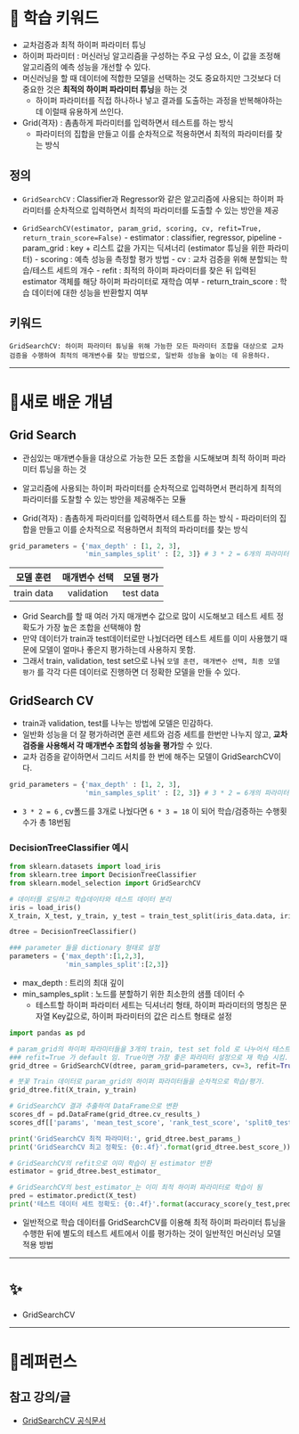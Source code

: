 # 🚀 학습 키워드

- 교차검증과 최적 하이퍼 파라미터 튜닝
- 하이퍼 파라미터 : 머신러닝 알고리즘을 구성하는 주요 구성 요소, 이 값을 조정해 알고리즘의 예측 성능을 개선할 수 있다.
- 머신러닝을 할 때 데이터에 적합한 모델을 선택하는 것도 중요하지만 그것보다 더 중요한 것은 **최적의 하이퍼 파라미터 튜닝**을 하는 것
  - 하이퍼 파라미터를 직접 하나하나 넣고 결과를 도출하는 과정을 반복해야하는데 이럴때 유용하게 쓰인다.
- Grid(격자) : 촘촘하게 파라미터를 입력하면서 테스트를 하는 방식
  - 파라미터의 집합을 만들고 이를 순차적으로 적용하면서 최적의 파라미터를 찾는 방식

## 정의

- `GridSearchCV` : Classifier과 Regressor와 같은 알고리즘에 사용되는 하이퍼 파라미터를 순차적으로 입력하면서 최적의 파라미터를 도출할 수 있는 방안을 제공

- `GridSearchCV(estimator, param_grid, scoring, cv, refit=True, return_train_score=False)`
	  - estimator : classifier, regressor, pipeline
	  - param_grid : key + 리스트 값을 가지는 딕셔너리 (estimator 튜닝을 위한 파라미터)
	  - scoring : 예측 성능을 측정할 평가 방법
	  - cv : 교차 검증을 위해 분할되는 학습/테스트 세트의 개수
	  - refit : 최적의 하이퍼 파라미터를 찾은 뒤 입력된 estimator 객체를 해당 하이퍼 파라미터로 재학습 여부
	  - return_train_score : 학습 데이터에 대한 성능을 반환할지 여부

## 키워드
`GridSearchCV: 하이퍼 파라미터 튜닝을 위해 가능한 모든 파라미터 조합을 대상으로 교차 검증을 수행하여 최적의 매개변수를 찾는 방법으로, 일반화 성능을 높이는 데 유용하다.`

---

# 📝새로 배운 개념

## Grid Search

- 관심있는 매개변수들을 대상으로 가능한 모든 조합을 시도해보며 최적 하이퍼 파라미터 튜닝을 하는 것
- 알고리즘에 사용되는 하이퍼 파라미터를 순차적으로 입력하면서 편리하게 최적의 파라미터를 도찰할 수 있는 방안을 제공해주는 모듈

- Grid(격자) : 촘촘하게 파라미터를 입력하면서 테스트를 하는 방식
	  - 파라미터의 집합을 만들고 이를 순차적으로 적용하면서 최적의 파라미터를 찾는 방식

```python
grid_parameters = {'max_depth' : [1, 2, 3],
				   'min_samples_split' : [2, 3]} # 3 * 2 = 6개의 파라미터 조합
```

| 모델 훈련  | 매개변수 선택 | 모델 평가 |
| :--------: | :-----------: | :-------: |
| train data |  validation   | test data |

- Grid Search를 할 때 여러 가지 매개변수 값으로 많이 시도해보고 테스트 세트 정확도가 가장 높은 조합을 선택해야 함
- 만약 데이터가 train과 test데이터로만 나눴더라면 테스트 세트를 이미 사용했기 때문에 모델이 얼마나 좋은지 평가하는데 사용하지 못함.
- 그래서 train, validation, test set으로 나눠 `모델 훈련, 매개변수 선택, 최종 모델 평가` 를 각각 다른 데이터로 진행하면 더 정확한 모델을 만들 수 있다.

## GridSearch CV

- train과 validation, test를 나누는 방법에 모델은 민감하다.
- 일반화 성능을 더 잘 평가하려면 훈련 세트와 검증 세트를 한번만 나누지 않고, **교차검증을 사용해서 각 매개변수 조합의 성능을 평가**할 수 있다.
- 교차 검증을 같이하면서 그리드 서치를 한 번에 해주는 모델이 GridSearchCV이다.

```python
grid_parameters = {'max_depth' : [1, 2, 3],
				   'min_samples_split' : [2, 3]} # 3 * 2 = 6개의 파라미터 조합
```

- `3 * 2 = 6` , cv폴드를 3개로 나눴다면 `6 * 3 = 18` 이 되어 학습/검증하는 수행횟수가 총 18번됨

### DecisionTreeClassifier 예시

```python
from sklearn.datasets import load_iris
from sklearn.tree import DecisionTreeClassifier
from sklearn.model_selection import GridSearchCV

# 데이터를 로딩하고 학습데이타와 테스트 데이터 분리
iris = load_iris()
X_train, X_test, y_train, y_test = train_test_split(iris_data.data, iris_data.target, test_size=0.2, random_state=121)

dtree = DecisionTreeClassifier()

### parameter 들을 dictionary 형태로 설정
parameters = {'max_depth':[1,2,3],
              'min_samples_split':[2,3]}
```

- max_depth : 트리의 최대 깊이
- min_samples_split : 노드를 분할하기 위한 최소한의 샘플 데이터 수
	- 테스트할 하이퍼 파라미터 세트는 딕셔너리 형태, 하이퍼 파라미터의 명칭은 문자열 Key값으로, 하이퍼 파라미터의 값은 리스트 형태로 설정

```python
import pandas as pd

# param_grid의 하이퍼 파라미터들을 3개의 train, test set fold 로 나누어서 테스트 수행 설정.
### refit=True 가 default 임. True이면 가장 좋은 파라미터 설정으로 재 학습 시킴.
grid_dtree = GridSearchCV(dtree, param_grid=parameters, cv=3, refit=True)

# 붓꽃 Train 데이터로 param_grid의 하이퍼 파라미터들을 순차적으로 학습/평가.
grid_dtree.fit(X_train, y_train)

# GridSearchCV 결과 추출하여 DataFrame으로 변환
scores_df = pd.DataFrame(grid_dtree.cv_results_)
scores_df[['params', 'mean_test_score', 'rank_test_score', 'split0_test_score', 'split1_test_score', 'split2_test_score']]

print('GridSearchCV 최적 파라미터:', grid_dtree.best_params_)
print('GridSearchCV 최고 정확도: {0:.4f}'.format(grid_dtree.best_score_))

# GridSearchCV의 refit으로 이미 학습이 된 estimator 반환
estimator = grid_dtree.best_estimator_

# GridSearchCV의 best_estimator_는 이미 최적 하이퍼 파라미터로 학습이 됨
pred = estimator.predict(X_test)
print('테스트 데이터 세트 정확도: {0:.4f}'.format(accuracy_score(y_test,pred)))
```

- 일반적으로 학습 데이터를 GridSearchCV를 이용해 최적 하이퍼 파라미터 튜닝을 수행한 뒤에 별도의 테스트 세트에서 이를 평가하는 것이 일반적인 머신러닝 모델 적용 방법

---

# ✨
- GridSearchCV

---

# 🔗레퍼런스

## 참고 강의/글

- [GridSearchCV 공식문서](https://scikit-learn.org/stable/modules/generated/sklearn.model_selection.GridSearchCV.html)
